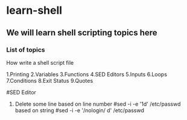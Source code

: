 # learn-shell

## We will learn shell scripting topics here

### List of topics 

How write a shell script file 

1.Printing
2.Variables
3.Functions
4.SED Editors
5.Inputs
6.Loops
7.Conditions
8.Exit Status
9.Quotes

#SED Editor

1) Delete some line
  based on line number
#sed -i -e '1d' /etc/passwd 
   based on string
#sed -i -e '/nologin/ d' /etc/passwd